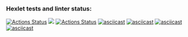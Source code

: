 ### Hexlet tests and linter status:
[![Actions Status](https://github.com/derban7ikus/frontend-project-lvl1/workflows/hexlet-check/badge.svg)](https://github.com/derban7ikus/frontend-project-lvl1/actions)
<a href="https://codeclimate.com/github/codeclimate/codeclimate/maintainability"><img src="https://api.codeclimate.com/v1/badges/a99a88d28ad37a79dbf6/maintainability" /></a>
[![Actions Status](https://github.com/derban7ikus/frontend-project-lvl1/workflows/Linter-Status/badge.svg)](https://github.com/derban7ikus/frontend-project-lvl1/actions)
[![asciicast](https://asciinema.org/a/q4PuG05bZhqPUKqe423vr8Yac.svg)](https://asciinema.org/a/q4PuG05bZhqPUKqe423vr8Yac)
[![asciicast](https://asciinema.org/a/oBkYQoK3VvNPC8OByAlFw3AmJ.svg)](https://asciinema.org/a/oBkYQoK3VvNPC8OByAlFw3AmJ)
[![asciicast](https://asciinema.org/a/CQqkkIfX9i9fHz4hPf1ZqAyuI.svg)](https://asciinema.org/a/CQqkkIfX9i9fHz4hPf1ZqAyuI)
[![asciicast](https://asciinema.org/a/CQqkkIfX9i9fHz4hPf1ZqAyuI.svg)](https://asciinema.org/a/CQqkkIfX9i9fHz4hPf1ZqAyuI)

